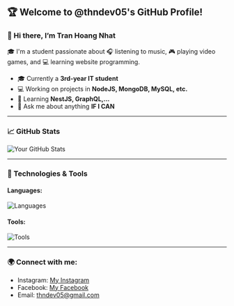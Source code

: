 ## 🏆 Welcome to @thndev05's GitHub Profile!

### 👋 Hi there, I’m **Tran Hoang Nhat**

🎓 I'm a student passionate about 🎧 listening to music, 🎮 playing video games, and 💻 learning website programming.

- 🎓 Currently a **3rd-year IT student** 
- 💻 Working on projects in **NodeJS, MongoDB, MySQL, etc.**
- 🌱 Learning **NestJS, GraphQL,...**
- 💬 Ask me about anything **IF I CAN**

---

### 📈 GitHub Stats
![Your GitHub Stats](https://github-readme-stats.vercel.app/api?username=thndev05&show_icons=true&theme=radical)

---

### 🚀 Technologies & Tools

#### Languages:
![Languages](https://skillicons.dev/icons?i=nodejs,expressjs,js,typescript,nestjs)

#### Tools:
![Tools](https://skillicons.dev/icons?i=git,github,vscode,webstorm,postman)

---

### 🌍 Connect with me:

- Instagram: [My Instagram](https://www.instagram.com/thn.ishungry/)
- Facebook: [My Facebook](https://www.facebook.com/thn.ishungry/(https://www.facebook.com/thn.ishungry/))
- Email: [thndev05@gmail.com](mailto:thndev05@gmail.com)

